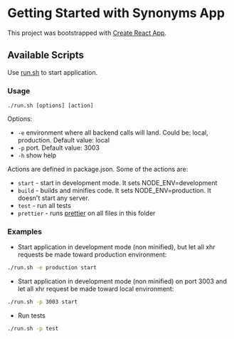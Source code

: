 # Getting Started with Synonyms App

This project was bootstrapped with [Create React App](https://github.com/facebook/create-react-app).

## Available Scripts

Use [run.sh](./run.sh) to start application.

### Usage
```
./run.sh [options] [action]
```

Options:
* `-e` environment where all backend calls will land. Could be: local, production. Default value: local
* `-p` port. Default value: 3003
* `-h` show help

Actions are defined in package.json. Some of the actions are:
* `start` - start in development mode. It sets NODE_ENV=development
* `build` - builds and minifies code. It sets NODE_ENV=production. It doesn't start any server.
* `test` - run all tests
* `prettier` - runs [prettier](https://prettier.io/) on all files in this folder

### Examples

* Start application in development mode (non minified), but let all xhr requests be made toward production environment:
 ```sh
./run.sh -e production start
 ```

* Start application in development mode (non minified) on port 3003 and let all xhr request be made toward local environment:
 ```sh
 ./run.sh -p 3003 start
 ```

* Run tests
 ```sh
 ./run.sh -p test
 ```
